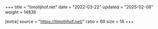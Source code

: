 +++
title = "timotijhof.net"
date = "2022-03-22"
updated = "2025-02-08"
weight = 14836

[extra]
source = "https://timotijhof.net/"
ratio = 69
size = 14
+++
